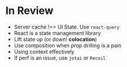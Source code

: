 # In Review

- Server cache !== UI State. Use `react-query`
- React is a state management library
- Lift state up (or down! **colocation**)
- Use composition when prop drilling is a pain
- Using context effectively
- If perf is an issue, use `jotai` or `Recoil`
